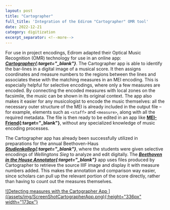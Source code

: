 ```yaml
---
layout: post
title: "Cartographer"
full_title: 'Integration of the Edirom "Cartographer" OMR tool'
date: 2022-12-21
category: digitization
excerpt_separator: <!--more-->
---
```



For use in project encodings, Edirom adapted their Optical Music Recognition (OMR) technology for use in an online app: __*[Cartographer](https://github.com/Edirom/cartographer-app){:target="_blank"}*__. The Cartographer app is able to identify the bar-lines in a digital image of a musical score. It then assigns coordinates and measure numbers to the regions between the lines and associates these with the matching measures in an MEI encoding. <!--more--> This is especially helpful for selective encodings, where only a few measures are encoded. By connecting the encoded measures with local zones on the facsimile, the music can be shown in its original context. The app also makes it easier for any musicologist to encode the music themselves: all the necessary outer structure of the MEI is already included in the output file – for example, elements such as `<staff>` and `<measure>`, along with all the required metadata. The file is then ready to be edited in an app like __[MEI-Friend](https://mei-friend.mdw.ac.at/){:target="_blank"}__, without any specialized knowledge of music encoding processes.

The Cartographer app has already been successfully utilized in preparations for the annual Beethoven-Haus __*[Studienkolleg](https://domestic-beethoven.eu/hausmusik/2022/09/08/Studienkolleg_1.html){:target="_blank"}*__, where the students were given selective encodings of _Wellingtons Sieg_ to analyze and edit digitally. The __*[Beethoven in the House Annotator](https://domestic-beethoven.eu/annotation/2022/08/19/Annotation_Prototype.html){:target="_blank"}*__ app uses files produced by Cartographer to retrieve the source IIIF image and display it with measure numbers added. This makes the annotation and comparison way easier, since scholars can pull up the relevant portion of the score directly, rather than having to count out the measures themselves.

<a href="/assets/img/ScreenShotCartographerApp.png">
![Detecting measures with the Cartographer App ](/assets/img/ScreenShotCartographerApp.png){:height="336px" width="173px"}
</a>
